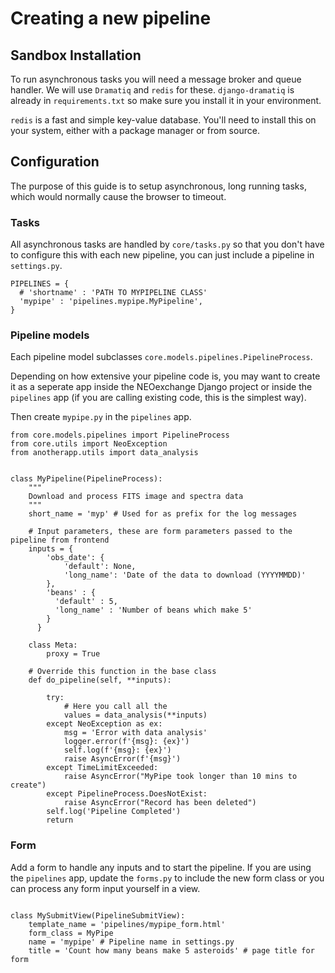 # Creating a new pipeline

## Sandbox Installation
To run asynchronous tasks you will need a message broker and queue handler. We will use `Dramatiq` and `redis` for these. `django-dramatiq` is already in `requirements.txt` so make sure you install it in your environment.

`redis` is a fast and simple key-value database. You'll need to install this on your system, either with a package manager or from source.

## Configuration
The purpose of this guide is to setup asynchronous, long running tasks, which would normally cause the browser to timeout.

### Tasks

All asynchronous tasks are handled by `core/tasks.py`  so that you don't have to configure this with each new pipeline, you can just include a pipeline in `settings.py`.

```
PIPELINES = {
  # 'shortname' : 'PATH TO MYPIPELINE CLASS'
  'mypipe' : 'pipelines.mypipe.MyPipeline',
}
```

### Pipeline models

Each pipeline model subclasses `core.models.pipelines.PipelineProcess`.

Depending on how extensive your pipeline code is, you may want to create it as a seperate app inside the NEOexchange Django project or inside the `pipelines` app (if you are calling existing code, this is the simplest way).


Then create `mypipe.py` in the `pipelines` app.

```
from core.models.pipelines import PipelineProcess
from core.utils import NeoException
from anotherapp.utils import data_analysis


class MyPipeline(PipelineProcess):
    """
    Download and process FITS image and spectra data
    """
    short_name = 'myp' # Used for as prefix for the log messages

    # Input parameters, these are form parameters passed to the pipeline from frontend
    inputs = {
        'obs_date': {
            'default': None,
            'long_name': 'Date of the data to download (YYYYMMDD)'
        },
        'beans' : {
          'default' : 5,
          'long_name' : 'Number of beans which make 5'
        }
      }

    class Meta:
        proxy = True

    # Override this function in the base class    
    def do_pipeline(self, **inputs):

        try:
            # Here you call all the  
            values = data_analysis(**inputs)
        except NeoException as ex:
            msg = 'Error with data analysis'
            logger.error(f'{msg}: {ex}')
            self.log(f'{msg}: {ex}')
            raise AsyncError(f'{msg}')
        except TimeLimitExceeded:
            raise AsyncError("MyPipe took longer than 10 mins to create")
        except PipelineProcess.DoesNotExist:
            raise AsyncError("Record has been deleted")
        self.log('Pipeline Completed')
        return
```

### Form

Add a form to handle any inputs and to start the pipeline. If you are using the `pipelines` app, update the `forms.py` to include the new form class or you can process any form input yourself in a view.

```
```

```
class MySubmitView(PipelineSubmitView):
    template_name = 'pipelines/mypipe_form.html'
    form_class = MyPipe
    name = 'mypipe' # Pipeline name in settings.py
    title = 'Count how many beans make 5 asteroids' # page title for form
```
